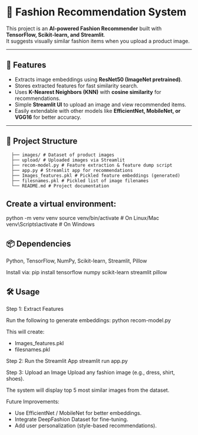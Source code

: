 # 👗 Fashion Recommendation System

This project is an **AI-powered Fashion Recommender** built with **TensorFlow, Scikit-learn, and Streamlit**.  
It suggests visually similar fashion items when you upload a product image.

---

## 🚀 Features
- Extracts image embeddings using **ResNet50 (ImageNet pretrained)**.
- Stores extracted features for fast similarity search.
- Uses **K-Nearest Neighbors (KNN)** with **cosine similarity** for recommendations.
- Simple **Streamlit UI** to upload an image and view recommended items.
- Easily extendable with other models like **EfficientNet, MobileNet, or VGG16** for better accuracy.

---

## 📂 Project Structure
      ├── images/ # Dataset of product images
      ├── upload/ # Uploaded images via Streamlit
      ├── recom-model.py # Feature extraction & feature dump script
      ├── app.py # Streamlit app for recommendations
      ├── Images_features.pkl # Pickled feature embeddings (generated)
      ├── filesnames.pkl # Pickled list of image filenames
      └── README.md # Project documentation

## Create a virtual environment:
  python -m venv venv
  source venv/bin/activate  # On Linux/Mac
  venv\Scripts\activate     # On Windows

## 📦 Dependencies
Python,
TensorFlow,
NumPy,
Scikit-learn,
Streamlit,
Pillow

Install via:
  pip install tensorflow numpy scikit-learn streamlit pillow

## 🛠 Usage
Step 1: Extract Features

Run the following to generate embeddings:
python recom-model.py


This will create:
- Images_features.pkl
- filesnames.pkl

Step 2: Run the Streamlit App
streamlit run app.py

Step 3: Upload an Image
Upload any fashion image (e.g., dress, shirt, shoes).

The system will display top 5 most similar images from the dataset.

Future Improvements:
- Use EfficientNet / MobileNet for better embeddings.
- Integrate DeepFashion Dataset for fine-tuning.
- Add user personalization (style-based recommendations).

